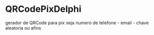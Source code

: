 # QRCodePixDelphi
gerador de QRCode para pix seja numero de telefone - email - chave aleatoria ou afins
